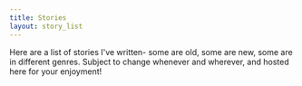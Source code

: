 ```yaml
---
title: Stories
layout: story_list
---
```


Here are a list of stories I've written- some are old, some are new, some are
in different genres. Subject to change whenever and wherever, and hosted here
for your enjoyment!



